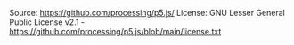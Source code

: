Source: https://github.com/processing/p5.js/
License: GNU Lesser General Public License v2.1 - https://github.com/processing/p5.js/blob/main/license.txt
